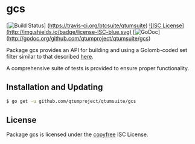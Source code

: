gcs
==========

[![Build Status](http://img.shields.io/travis/btcsuite/qtumsuite.svg)]
(https://travis-ci.org/btcsuite/qtumsuite) [![ISC License]
(http://img.shields.io/badge/license-ISC-blue.svg)](http://copyfree.org)
[![GoDoc](https://godoc.org/github.com/qtumproject/qtumsuite/gcs?status.png)]
(http://godoc.org/github.com/qtumproject/qtumsuite/gcs)

Package gcs provides an API for building and using a Golomb-coded set filter
similar to that described [here](http://giovanni.bajo.it/post/47119962313/golomb-coded-sets-smaller-than-bloom-filters).

A comprehensive suite of tests is provided to ensure proper functionality.

## Installation and Updating

```bash
$ go get -u github.com/qtumproject/qtumsuite/gcs
```

## License

Package gcs is licensed under the [copyfree](http://copyfree.org) ISC
License.
